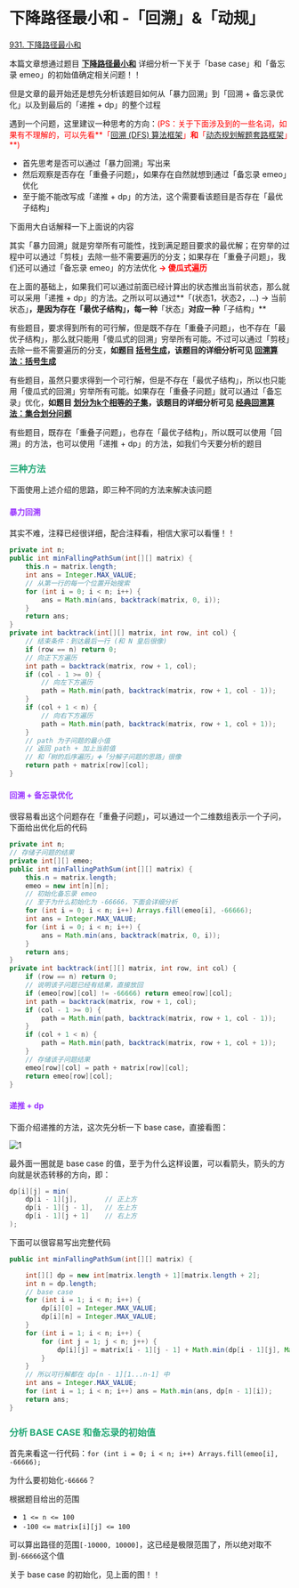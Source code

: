 # 下降路径最小和 -「回溯」&「动规」

[931. 下降路径最小和](https://leetcode.cn/problems/minimum-falling-path-sum/)



本篇文章想通过题目 **[下降路径最小和](https://leetcode.cn/problems/minimum-falling-path-sum/)** 详细分析一下关于「base case」和「备忘录 emeo」的初始值确定相关问题！！

但是文章的最开始还是想先分析该题目如何从「暴力回溯」到「回溯 + 备忘录优化」以及到最后的「递推 + dp」的整个过程

遇到一个问题，这里建议一种思考的方向：<font color='red'>(PS：关于下面涉及到的一些名词，如果有不理解的，可以先看**「[回溯 (DFS) 算法框架](./回溯(DFS).html)」**和**「[动态规划解题套路框架](./动态规划解题套路框架.html)」**)</font>

- 首先思考是否可以通过「暴力回溯」写出来
- 然后观察是否存在「重叠子问题」，如果存在自然就想到通过「备忘录 emeo」优化
- 至于能不能改写成「递推 + dp」的方法，这个需要看该题目是否存在「最优子结构」



下面用大白话解释一下上面说的内容

其实「暴力回溯」就是穷举所有可能性，找到满足题目要求的最优解；在穷举的过程中可以通过「剪枝」去除一些不需要遍历的分支；如果存在「重叠子问题」，我们还可以通过「备忘录 emeo」的方法优化 **<font color='red'>-> 傻瓜式遍历</font>**

在上面的基础上，如果我们可以通过前面已经计算出的状态推出当前状态，那么就可以采用「递推 + dp」的方法。之所以可以通过**「(状态1，状态2，...) -> 当前状态」**，是因为存在「最优子结构」，每一种**「状态」**对应一种**「子结构」**



有些题目，要求得到所有的可行解，但是既不存在「重叠子问题」，也不存在「最优子结构」，那么就只能用「傻瓜式的回溯」穷举所有可能。不过可以通过「剪枝」去除一些不需要遍历的分支，**如题目 [括号生成](https://leetcode.cn/problems/generate-parentheses/)，该题目的详细分析可见 [回溯算法：括号生成](./回溯算法：括号生成.html)**

有些题目，虽然只要求得到一个可行解，但是不存在「最优子结构」，所以也只能用「傻瓜式的回溯」穷举所有可能。如果存在「重叠子问题」就可以通过「备忘录」优化，**如题目 [划分为k个相等的子集](https://leetcode.cn/problems/partition-to-k-equal-sum-subsets/)，该题目的详细分析可见 [经典回溯算法：集合划分问题](./经典回溯算法：集合划分问题.html)**

有些题目，既存在「重叠子问题」，也存在「最优子结构」，所以既可以使用「回溯」的方法，也可以使用「递推 + dp」的方法，如我们今天要分析的题目

### <font color=#1FA774>三种方法</font>

下面使用上述介绍的思路，即三种不同的方法来解决该问题

#### <font color=#9933FF>暴力回溯</font>

其实不难，注释已经很详细，配合注释看，相信大家可以看懂！！

```java
private int n;
public int minFallingPathSum(int[][] matrix) {
    this.n = matrix.length;
    int ans = Integer.MAX_VALUE;
    // 从第一行的每一个位置开始搜索
    for (int i = 0; i < n; i++) {
        ans = Math.min(ans, backtrack(matrix, 0, i));
    }
    return ans;
}
private int backtrack(int[][] matrix, int row, int col) {
    // 结束条件：到达最后一行 (和 N 皇后很像)
    if (row == n) return 0;
    // 向正下方遍历
    int path = backtrack(matrix, row + 1, col);
    if (col - 1 >= 0) {
        // 向左下方遍历
        path = Math.min(path, backtrack(matrix, row + 1, col - 1));
    }
    if (col + 1 < n) {
        // 向右下方遍历
        path = Math.min(path, backtrack(matrix, row + 1, col + 1));
    }
    // path 为子问题的最小值
    // 返回 path + 加上当前值
    // 和「树的后序遍历」➕「分解子问题的思路」很像
    return path + matrix[row][col];
}
```

#### <font color=#9933FF>回溯 + 备忘录优化</font>

很容易看出这个问题存在「重叠子问题」，可以通过一个二维数组表示一个子问，下面给出优化后的代码

```java
private int n;
// 存储子问题的结果
private int[][] emeo;
public int minFallingPathSum(int[][] matrix) {
    this.n = matrix.length;
    emeo = new int[n][n];
    // 初始化备忘录 emeo
    // 至于为什么初始化为 -66666，下面会详细分析
    for (int i = 0; i < n; i++) Arrays.fill(emeo[i], -66666);
    int ans = Integer.MAX_VALUE;
    for (int i = 0; i < n; i++) {
        ans = Math.min(ans, backtrack(matrix, 0, i));
    }
    return ans;
}
private int backtrack(int[][] matrix, int row, int col) {
    if (row == n) return 0;
    // 说明该子问题已经有结果，直接放回
    if (emeo[row][col] != -66666) return emeo[row][col];
    int path = backtrack(matrix, row + 1, col);
    if (col - 1 >= 0) {
        path = Math.min(path, backtrack(matrix, row + 1, col - 1));
    }
    if (col + 1 < n) {
        path = Math.min(path, backtrack(matrix, row + 1, col + 1));
    }
    // 存储该子问题结果
    emeo[row][col] = path + matrix[row][col];
    return emeo[row][col];
}
```

#### <font color=#9933FF>递推 + dp</font>

下面介绍递推的方法，这次先分析一下 base case，直接看图：

![1](https://cdn.jsdelivr.net/gh/LFool/image-hosting@master/20220523/0040411653237641ShptP11.svg)

最外面一圈就是 base case 的值，至于为什么这样设置，可以看箭头，箭头的方向就是状态转移的方向，即：

```java
dp[i][j] = min(
    dp[i - 1][j],       // 正上方
    dp[i - 1][j - 1],   // 左上方
    dp[i - 1][j + 1]    // 右上方
);
```

下面可以很容易写出完整代码

```java
public int minFallingPathSum(int[][] matrix) {

    int[][] dp = new int[matrix.length + 1][matrix.length + 2];
    int n = dp.length;
    // base case
    for (int i = 1; i < n; i++) {
        dp[i][0] = Integer.MAX_VALUE;
        dp[i][n] = Integer.MAX_VALUE;
    }
    for (int i = 1; i < n; i++) {
        for (int j = 1; j < n; j++) {
            dp[i][j] = matrix[i - 1][j - 1] + Math.min(dp[i - 1][j], Math.min(dp[i - 1][j - 1], dp[i - 1][j + 1]));
        }
    }
    // 所以可行解都在 dp[n - 1][1...n-1] 中
    int ans = Integer.MAX_VALUE;
    for (int i = 1; i < n; i++) ans = Math.min(ans, dp[n - 1][i]);
    return ans;
}
```

### <font color=#1FA774>分析 BASE CASE 和备忘录的初始值</font>

首先来看这一行代码：`for (int i = 0; i < n; i++) Arrays.fill(emeo[i], -66666);`

为什么要初始化`-66666`？

根据题目给出的范围

- `1 <= n <= 100`
- `-100 <= matrix[i][j] <= 100`

可以算出路径的范围`[-10000, 10000]`，这已经是极限范围了，所以绝对取不到`-66666`这个值



关于 base case 的初始化，见上面的图！！